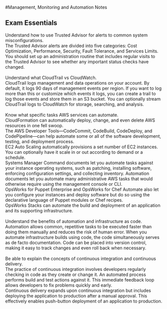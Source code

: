 #Management, Monitoring and Automation Notes




## Exam Essentials
Understand how to use Trusted Advisor for alerts to common system misconfigurations.<br>
The Trusted Advisor alerts are divided into five categories: Cost Optimization, Performance, Security, Fault Tolerance, and Services Limits.<br>
You should set up an administration routine that includes regular visits to the Trusted Advisor to see whether any important status checks have changed.
<br>
<br>
Understand what CloudTrail vs CloudWatch.<br> CloudTrail logs management and data operations on your account. By default, it logs 90 days of management events per region. If you want to log more than this or customize which events it logs, you can create a trail to log those events and store them in an S3 bucket. You can optionally stream CloudTrail logs to CloudWatch for storage, searching, and analysis.
<br>
<br>
Know what specific tasks AWS services can automate.<br>
CloudFormation can automatically deploy, change, and even delete AWS resources in one fell swoop.
<br>
The AWS Developer Tools—CodeCommit, CodeBuild, CodeDeploy, and CodePipeline—can help automate some or all of the software development, testing, and deployment process.
<br>
EC2 Auto Scaling automatically provisions a set number of EC2 instances. You can optionally have it scale in or out according to demand or a schedule.
<br>
Systems Manager Command documents let you automate tasks against your instance operating systems, such as patching, installing software, enforcing configuration settings, and collecting inventory. Automation documents let you automate many administrative AWS tasks that would otherwise require using the management console or CLI.
<br>
OpsWorks for Puppet Enterprise and OpsWorks for Chef Automate also let you configure your instances and deploy software but do so using the declarative language of Puppet modules or Chef recipes.
<br>
OpsWorks Stacks can automate the build and deployment of an application and its supporting infrastructure.
<br>
<br>
Understand the benefits of automation and infrastructure as code.<br>
Automation allows common, repetitive tasks to be executed faster than doing them manually and reduces the risk of human error. When you automate infrastructure builds using code, the code simultaneously serves as de facto documentation. Code can be placed into version control, making it easy to track changes and even roll back when necessary.
<br>
<br>
Be able to explain the concepts of continuous integration and continuous delivery.<br>
The practice of continuous integration involves developers regularly checking in code as they create or change it. An automated process performs build and test actions against it. This immediate feedback loop allows developers to fix problems quickly and early.
<br>
Continuous delivery expands upon continuous integration but includes deploying the application to production after a manual approval. This effectively enables push-button deployment of an application to production.
